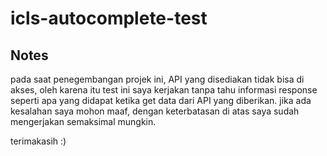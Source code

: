 # icls-autocomplete-test

## Notes
pada saat penegembangan projek ini, API yang disediakan tidak bisa di akses, oleh karena itu test ini saya kerjakan tanpa tahu informasi response seperti apa yang didapat ketika get data dari API yang diberikan.
jika ada kesalahan saya mohon maaf, dengan keterbatasan di atas saya sudah mengerjakan semaksimal mungkin.

terimakasih :)
